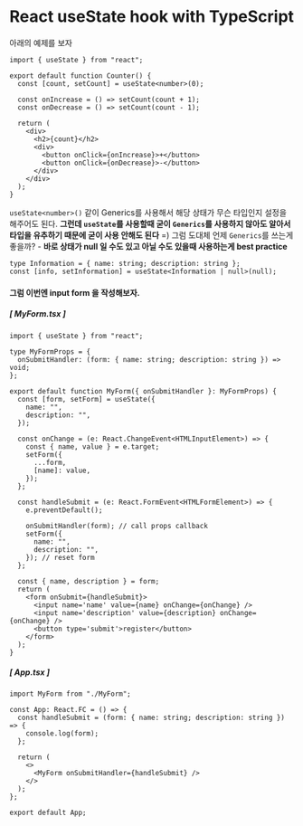 # React useState hook with TypeScript

아래의 예제를 보자
```tsx
import { useState } from "react";

export default function Counter() {
  const [count, setCount] = useState<number>(0);

  const onIncrease = () => setCount(count + 1);
  const onDecrease = () => setCount(count - 1);

  return (
    <div>
      <h2>{count}</h2>
      <div>
        <button onClick={onIncrease}>+</button>
        <button onClick={onDecrease}>-</button>
      </div>
    </div>
  );
}
```

`useState<number>()` 같이 Generics를 사용해서 해당 상태가 무슨 타입인지 설정을 해주어도 된다. **그런데 `useState`를 사용할때 굳이 `Generics`를 사용하지 않아도 알아서 타입을 유추하기 때문에 굳이 사용 안해도 된다** =)
그럼 도대체 언제 `Generics`를 쓰는게 좋을까? - **바로 상태가 null 일 수도 있고 아닐 수도 있을때 사용하는게 best practice**
```tsx
type Information = { name: string; description: string };
const [info, setInformation] = useState<Information | null>(null);
```

#### 그럼 이번엔 input form 을 작성해보자.

##### [ MyForm.tsx ]
```tsx
import { useState } from "react";

type MyFormProps = {
  onSubmitHandler: (form: { name: string; description: string }) => void;
};

export default function MyForm({ onSubmitHandler }: MyFormProps) {
  const [form, setForm] = useState({
    name: "",
    description: "",
  });

  const onChange = (e: React.ChangeEvent<HTMLInputElement>) => {
    const { name, value } = e.target;
    setForm({
      ...form,
      [name]: value,
    });
  };

  const handleSubmit = (e: React.FormEvent<HTMLFormElement>) => {
    e.preventDefault();

    onSubmitHandler(form); // call props callback
    setForm({
      name: "",
      description: "",
    }); // reset form
  };

  const { name, description } = form;
  return (
    <form onSubmit={handleSubmit}>
      <input name='name' value={name} onChange={onChange} />
      <input name='description' value={description} onChange={onChange} />
      <button type='submit'>register</button>
    </form>
  );
}
```

##### [ App.tsx ]
```tsx
import MyForm from "./MyForm";

const App: React.FC = () => {
  const handleSubmit = (form: { name: string; description: string }) => {
    console.log(form);
  };

  return (
    <>
      <MyForm onSubmitHandler={handleSubmit} />
    </>
  );
};

export default App;
```